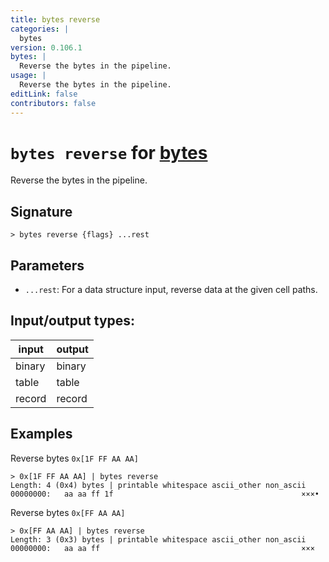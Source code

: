 ```yaml
---
title: bytes reverse
categories: |
  bytes
version: 0.106.1
bytes: |
  Reverse the bytes in the pipeline.
usage: |
  Reverse the bytes in the pipeline.
editLink: false
contributors: false
---
```

<!-- This file is automatically generated. Please edit the command in https://github.com/nushell/nushell instead. -->

# `bytes reverse` for [bytes](/commands/categories/bytes.md)

<div class='command-title'>Reverse the bytes in the pipeline.</div>

## Signature

```> bytes reverse {flags} ...rest```

## Parameters

 -  `...rest`: For a data structure input, reverse data at the given cell paths.


## Input/output types:

| input  | output |
| ------ | ------ |
| binary | binary |
| table  | table  |
| record | record |
## Examples

Reverse bytes `0x[1F FF AA AA]`
```nu
> 0x[1F FF AA AA] | bytes reverse
Length: 4 (0x4) bytes | printable whitespace ascii_other non_ascii
00000000:   aa aa ff 1f                                          ×××•

```

Reverse bytes `0x[FF AA AA]`
```nu
> 0x[FF AA AA] | bytes reverse
Length: 3 (0x3) bytes | printable whitespace ascii_other non_ascii
00000000:   aa aa ff                                             ×××

```
